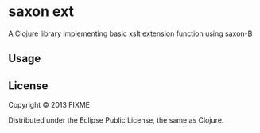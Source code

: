 # saxon ext

A Clojure library implementing basic xslt extension function using saxon-B

## Usage

## License

Copyright © 2013 FIXME

Distributed under the Eclipse Public License, the same as Clojure.

